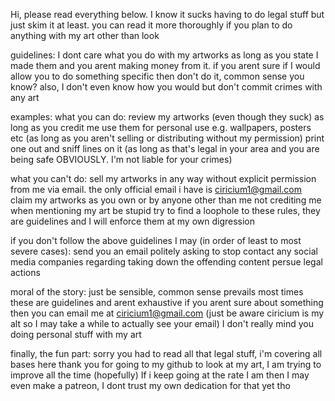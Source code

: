 Hi, please read everything below. 
I know it sucks having to do legal stuff but just skim it at least. you can read it more thoroughly if you plan to do anything with my art other than look


guidelines:
I dont care what you do with my artworks as long as you state I made them and you arent making money from it.
if you arent sure if I would allow you to do something specific then don't do it, common sense you know?
also, I don't even know how you would but don't commit crimes with any art

examples:
what you can do:
review my artworks (even though they suck) as long as you credit me
use them for personal use e.g. wallpapers, posters etc (as long as you aren't selling or distributing without my permission)
print one out and sniff lines on it (as long as that's legal in your area and you are being safe OBVIOUSLY. I'm not liable for your crimes)

what you can't do:
sell my artworks in any way without explicit permission from me via email. the only official email i have is ciricium1@gmail.com
claim my artworks as you own or by anyone other than me
not crediting me when mentioning my art
be stupid
try to find a loophole to these rules, they are guidelines and I will enforce them at my own digression

if you don't follow the above guidelines I may (in order of least to most severe cases):
send you an email politely asking to stop
contact any social media companies regarding taking down the offending content
persue legal actions

moral of the story:
just be sensible, common sense prevails most times
these are guidelines and arent exhaustive
if you arent sure about something then you can email me at ciricium1@gmail.com (just be aware ciricium is my alt so I may take a while to actually see your email)
I don't really mind you doing personal stuff with my art


finally, the fun part:
sorry you had to read all that legal stuff, i'm covering all bases here
thank you for going to my github to look at my art, I am trying to improve all the time (hopefully)
If i keep going at the rate I am then I may even make a patreon, I dont trust my own dedication for that yet tho





